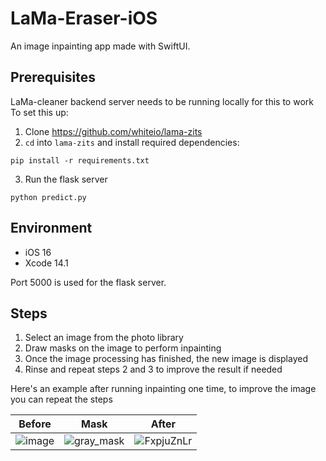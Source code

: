 # LaMa-Eraser-iOS
An image inpainting app made with SwiftUI.

## Prerequisites 

LaMa-cleaner backend server needs to be running locally for this to work To set this up:
1. Clone https://github.com/whiteio/lama-zits
2. `cd` into `lama-zits` and install required dependencies:
```
pip install -r requirements.txt
```
3. Run the flask server
```
python predict.py
```
## Environment
- iOS 16
- Xcode 14.1

Port 5000 is used for the flask server.

## Steps
1. Select an image from the photo library
2. Draw masks on the image to perform inpainting
3. Once the image processing has finished, the new image is displayed
4. Rinse and repeat steps 2 and 3 to improve the result if needed

Here's an example after running inpainting one time, to improve the image you can repeat the steps

| Before | Mask | After |
|--------|---------------------------------|-------|
|![image](https://github.com/whiteio/LaMa-Eraser-iOS/assets/84482442/05e0c111-645a-4b19-81e5-43da3f5bd6d4)|![gray_mask](https://github.com/whiteio/LaMa-Eraser-iOS/assets/84482442/c5c401a4-d1c7-4a38-bfe8-fad9c205568b)|![FxpjuZnLr](https://github.com/whiteio/LaMa-Eraser-iOS/assets/84482442/6ffc8ad9-633f-4798-a650-600ceaea9918)|  

